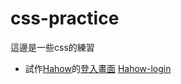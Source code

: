 # css-practice

這邊是一些css的練習

* 試作[Hahow](https://hahow.in/)的[登入畫面](https://hahow.in/auth/login)
[Hahow-login](https://jijigo.github.io/css-practice/hahow-login/)
